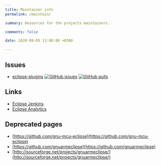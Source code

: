 ```yaml
---
title: Maintainer info
permalink: /maintain/

summary: Resources for the projects maintainers.

comments: false

date: 2020-08-05 13:08:00 +0300

---
```


## Issues

- [eclipse-plugins](https://github.com/eclipse-embed-cdt/eclipse-plugins/)
[![GitHub issues](https://img.shields.io/github/issues/eclipse-embed-cdt/eclipse-plugins.svg)](https://github.com/eclipse-embed-cdt/eclipse-plugins/issues/)
[![GitHub pulls](https://img.shields.io/github/issues-pr/eclipse-embed-cdt/eclipse-plugins.svg)](https://github.com/eclipse-embed-cdt/eclipse-plugins/pulls/)

## Links

- [Eclipse Jenkins](https://ci.eclipse.org/embed-cdt/)
- [Eclipse Analytics](https://dev.eclipse.org/committers/committertools/stats.php?filename=embed-cdt)

## Deprecated pages

- [https://github.com/gnu-mcu-eclipse](https://github.com/gnu-mcu-eclipse)
- [https://github.com/gnuarmeclipse](https://github.com/gnuarmeclipse)
- [http://sourceforge.net/projects/gnuarmeclipse/](http://sourceforge.net/projects/gnuarmeclipse/)

